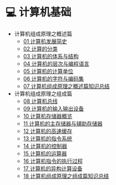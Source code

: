 # 💻 计算机基础

- 计算机组成原理之概述篇
  - [01 计算机发展简史](computer-basics/01计算机发展简史.md)
  - [02 计算的分类](computer-basics/02计算的分类.md)
  - [03 计算机的体系与结构](computer-basics/03计算机的体系与结构.md)
  - [04 计算机的层次与编程语言](computer-basics/04计算机的层次与编程语言.md)
  - [05 计算机的计算单位](computer-basics/05计算机的计算单位.md)
  - [06 计算机的字符与编码集](computer-basics/06计算机的字符与编码集.md)
  - [07 计算机组成原理之概述篇知识总结](computer-basics/07计算机组成原理之概述篇知识总结.md)
- 计算机组成原理之组成篇
  - [08 计算机总线](computer-basics/08计算机总线.md)
  - [09 计算机的输入输出设备](computer-basics/09计算机的输入输出设备.md)
  - [10 计算机存储器概览](computer-basics/10计算机存储器概览.md)
  - [11 计算机的主存储器与辅助存储器](computer-basics/11计算机的主存储器与辅助存储器.md)
  - [12 计算机的高速缓存](computer-basics/12计算机的高速缓存.md)
  - [13 计算机的指令系统](computer-basics/13计算机的指令系统.md)
  - [14 计算机的控制器](computer-basics/14计算机的控制器.md)
  - [15 计算机的运算器](computer-basics/15计算机的运算器.md)
  - [16 计算机指令的执行过程](computer-basics/16计算机指令的执行过程.md)
  - [17 计算机的异构计算设备](computer-basics/17计算机的异构计算设备.md)
  - [18 计算机组成原理之组成篇知识总结](computer-basics/18计算机组成原理之组成篇知识总结.md)
